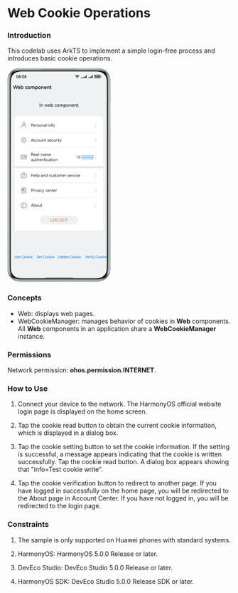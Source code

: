# Web Cookie Operations

### Introduction

This codelab uses ArkTS to implement a simple login-free process and introduces basic cookie operations.

![](screenshots/device/web_en.gif)

### Concepts

- Web: displays web pages.
- WebCookieManager: manages behavior of cookies in **Web** components. All **Web** components in an application share a **WebCookieManager** instance.

### Permissions

Network permission: **ohos.permission.INTERNET**.

### How to Use

1. Connect your device to the network. The HarmonyOS official website login page is displayed on the home screen.

2. Tap the cookie read button to obtain the current cookie information, which is displayed in a dialog box.

3. Tap the cookie setting button to set the cookie information. If the setting is successful, a message appears indicating that the cookie is written successfully. Tap the cookie read button. A dialog box appears showing that "info=Test cookie write".

4. Tap the cookie verification button to redirect to another page. If you have logged in successfully on the home page, you will be redirected to the About page in Account Center. If you have not logged in, you will be redirected to the login page.

### Constraints

1. The sample is only supported on Huawei phones with standard systems.

2. HarmonyOS: HarmonyOS 5.0.0 Release or later.

3. DevEco Studio: DevEco Studio 5.0.0 Release or later.

4. HarmonyOS SDK: DevEco Studio 5.0.0 Release SDK or later.
